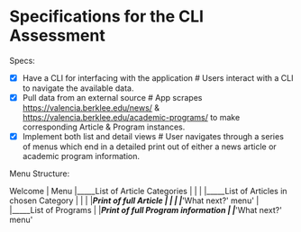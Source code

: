 # Specifications for the CLI Assessment

Specs:
- [x] Have a CLI for interfacing with the application
      # Users interact with a CLI to navigate the available data.
- [x] Pull data from an external source
      # App scrapes https://valencia.berklee.edu/news/ & https://valencia.berklee.edu/academic-programs/ to make    corresponding Article & Program instances.
- [X] Implement both list and detail views
      # User navigates through a series of menus which end in a detailed print out of either a news article or academic program information.

Menu Structure:

Welcome
|
Menu
|_____List of Article Categories
|      |
|      |_____List of  Articles in chosen Category
|            |
|            |_____Print of full Article
|                  |
|                  |_____'What next?' menu'
|
|_____List of Programs
      |
      |_____Print of full Program information
            |
            |_____'What next?' menu'

